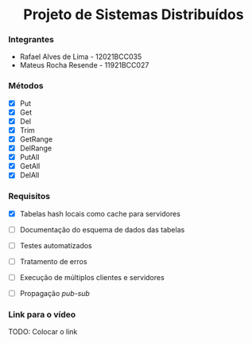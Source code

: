 <h1 align="center">Projeto de Sistemas Distribuídos</h1>

<h3>Integrantes</h3>

* Rafael Alves de Lima - 12021BCC035
* Mateus Rocha Resende - 11921BCC027

<h3>Métodos</h3>

- [x] Put
- [x] Get
- [x] Del
- [x] Trim
- [x] GetRange
- [x] DelRange
- [x] PutAll 
- [x] GetAll
- [x] DelAll

<h3>Requisitos</h3>

- [x] Tabelas hash locais como cache para servidores
- [ ] Documentação do esquema de dados das tabelas
- [ ] Testes automatizados
- [ ] Tratamento de erros
- [ ] Execução de múltiplos clientes e servidores
- [ ] Propagação _pub-sub_



<h3>Link para o vídeo</h3>
TODO: Colocar o link
